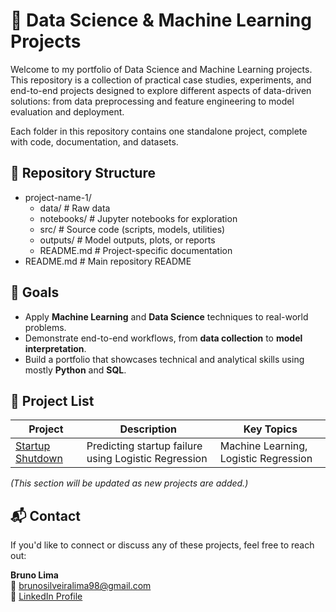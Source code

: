 # 🧠 Data Science & Machine Learning Projects

Welcome to my portfolio of Data Science and Machine Learning projects.  
This repository is a collection of practical case studies, experiments, and end-to-end projects designed to explore different aspects of data-driven solutions: from data preprocessing and feature engineering to model evaluation and deployment.

Each folder in this repository contains one standalone project, complete with code, documentation, and datasets.


## 📂 Repository Structure

- project-name-1/
  - data/       # Raw data
  - notebooks/  # Jupyter notebooks for exploration
  - src/        # Source code (scripts, models, utilities)
  - outputs/    # Model outputs, plots, or reports
  - README.md   # Project-specific documentation
- README.md     # Main repository README

## 🚀 Goals

- Apply **Machine Learning** and **Data Science** techniques to real-world problems.  
- Demonstrate end-to-end workflows, from **data collection** to **model interpretation**.  
- Build a portfolio that showcases technical and analytical skills using mostly **Python** and **SQL**.

## 🧩 Project List

| Project | Description | Key Topics |
|----------|--------------|-------------|
| [Startup Shutdown](./project-name-1) | Predicting startup failure using Logistic Regression | Machine Learning, Logistic Regression |

*(This section will be updated as new projects are added.)*

## 📬 Contact

If you'd like to connect or discuss any of these projects, feel free to reach out:

**Bruno Lima**  
📧 brunosilveiralima98@gmail.com  
💼 [LinkedIn Profile](https://www.linkedin.com/in/bruno-silveira-lima/)


